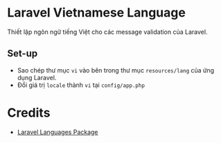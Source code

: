 
# Laravel Vietnamese Language

Thiết lập ngôn ngữ tiếng Việt cho các message validation của Laravel.

## Set-up

- Sao chép thư mục `vi` vào bên trong thư mục `resources/lang` của ứng dụng Laravel.
- Đổi giá trị `locale` thành `vi` tại `config/app.php`

# Credits
- [Laravel Languages Package](https://github.com/Laravel-Lang/lang)
